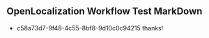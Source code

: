 ## OpenLocalization Workflow Test MarkDown
* c58a73d7-9f48-4c55-8bf8-9d10c0c94215 thanks!

<!--HONumber=Jul16_HO5-->


